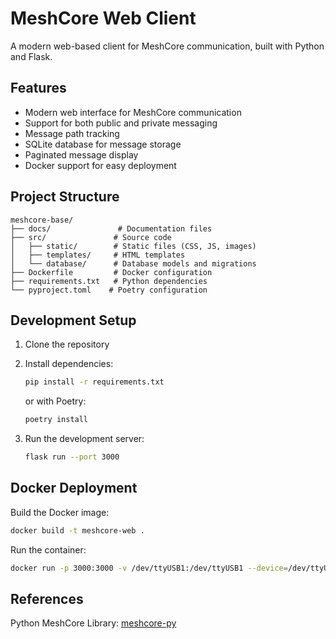 # MeshCore Web Client

A modern web-based client for MeshCore communication, built with Python and Flask.

## Features

- Modern web interface for MeshCore communication
- Support for both public and private messaging
- Message path tracking
- SQLite database for message storage
- Paginated message display
- Docker support for easy deployment

## Project Structure

```tree
meshcore-base/
├── docs/               # Documentation files
├── src/               # Source code
│   ├── static/        # Static files (CSS, JS, images)
│   ├── templates/     # HTML templates
│   └── database/      # Database models and migrations
├── Dockerfile         # Docker configuration
├── requirements.txt   # Python dependencies
└── pyproject.toml    # Poetry configuration
```

## Development Setup

1. Clone the repository

2. Install dependencies:

   ```bash
   pip install -r requirements.txt
   ```

   or with Poetry:

   ```bash
   poetry install
   ```

3. Run the development server:

   ```bash
   flask run --port 3000
   ```

## Docker Deployment

Build the Docker image:

```bash
docker build -t meshcore-web .
```

Run the container:

```bash
docker run -p 3000:3000 -v /dev/ttyUSB1:/dev/ttyUSB1 --device=/dev/ttyUSB1 meshcore-web
```

## References

Python MeshCore Library: [meshcore-py](https://github.com/meshcore-dev/meshcore_py)